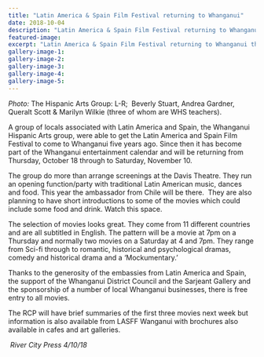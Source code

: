 ```yaml
---
title: "Latin America & Spain Film Festival returning to Whanganui"
date: 2018-10-04
description: "Latin America & Spain Film Festival returning to Whanganui thanks to Beverly, Andrea, Queralt & Marilyn..."
featured-image: 
excerpt: "Latin America & Spain Film Festival returning to Whanganui thanks to Beverly Stuart, Andrea Gardner, Queralt Scott & Marilyn Wilkie."
gallery-image-1: 
gallery-image-2: 
gallery-image-3: 
gallery-image-4: 
gallery-image-5: 
---
```


<p class="BasicParagraph"><em>Photo:</em> The Hispanic Arts Group: L-R;&nbsp;&nbsp;Beverly Stuart, Andrea Gardner, Queralt Scott &amp; Marilyn Wilkie (three of whom are WHS teachers).</p>
<p class="BasicParagraph">A group of locals associated with Latin America and Spain, the Whanganui Hispanic Arts group, were able to get the Latin America and Spain Film Festival to come to Whanganui five years ago. Since then it has become part of the Whanganui entertainment calendar and will be returning from Thursday, October 18 through to Saturday, November 10.</p>
<p class="BasicParagraph">The group do more than arrange screenings at the Davis Theatre. They run an opening function/party with traditional Latin American music, dances and food. This year the ambassador from Chile will be there.&nbsp; They are also planning to have short introductions to some of the movies which could include some food and drink. Watch this space.</p>
<p class="BasicParagraph">The selection of movies looks great. They come from 11 different countries and are all subtitled in English. The pattern will be a movie at 7pm on a Thursday and normally two movies on a Saturday at 4 and 7pm. They range from Sci-fi through to romantic, historical and psychological dramas, comedy and historical drama and a &lsquo;Mockumentary.&rsquo;</p>
<p class="BasicParagraph">Thanks to the generosity of the embassies from Latin America and Spain, the support of the Whanganui District Council and the Sarjeant Gallery and the sponsorship of a number of local Whanganui businesses, there is free entry to all movies.</p>
<p class="BasicParagraph">The RCP will have brief summaries of the first three movies next week but information is also available from LASFF Wanganui with brochures also available in cafes and art galleries.</p>
<p class="BasicParagraph"><em>&nbsp;River City Press 4/10/18</em></p>

